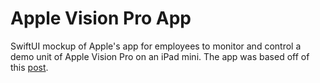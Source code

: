 #  Apple Vision Pro App
SwiftUI mockup of Apple's app for employees to monitor and control a demo unit of Apple Vision Pro on an iPad mini. The app was based off of this [post](https://x.com/AnandValavalkar/status/1754211501538185536).
